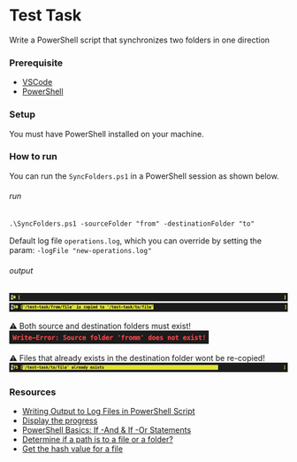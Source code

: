 # Test Task
Write a PowerShell script that synchronizes two folders in one direction

### Prerequisite

- [VSCode](https://code.visualstudio.com/download)
- [PowerShell](https://learn.microsoft.com/en-us/powershell/scripting/install/installing-powershell?view=powershell-7.4)

### Setup

You must have PowerShell installed on your machine.

### How to run

You can run the ```SyncFolders.ps1``` in a PowerShell session as shown below.

###### run
```ps
.\SyncFolders.ps1 -sourceFolder "from" -destinationFolder "to"
```

Default log file ```operations.log```, which you can override by setting the param: ```-logFile "new-operations.log"```

###### output
![connect](/images/step-zero.png)
![connect](/images/step-half.png)

:warning: Both source and destination folders must exist!
![connect](/images/fromm.png)

:warning: Files that already exists in the destination folder wont be re-copied!
![connect](/images/step-almost.png)

### Resources

- [Writing Output to Log Files in PowerShell Script](https://woshub.com/write-output-log-files-powershell/)
- [Display the progress](https://learn.microsoft.com/en-us/powershell/module/microsoft.powershell.utility/write-progress?view=powershell-7.4)
- [PowerShell Basics: If -And & If -Or Statements](https://www.computerperformance.co.uk/powershell/if-and/)
- [Determine if a path is to a file or a folder?](https://devblogs.microsoft.com/scripting/powertip-using-powershell-to-determine-if-path-is-to-file-or-folder/)
- [Get the hash value for a file](https://learn.microsoft.com/en-us/powershell/module/microsoft.powershell.utility/get-filehash?view=powershell-7.4)
